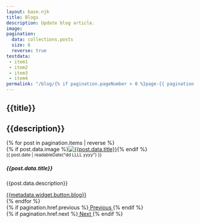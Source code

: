 ```yaml
---
layout: base.njk
title: Blogs
description: Update blog article.
image: 
pagination:
  data: collections.posts
  size: 6
  reverse: true
testdata:
 - item1
 - item2
 - item3
 - item4
permalink: "/blog/{% if pagination.pageNumber > 0 %}page-{{ pagination.pageNumber + 1 }}/{% endif %}index.html"
---
```

<section class="container py-5" id="blog">
<div class="col-md-12 p-3">
<h1 class="section-title mt-5">{{title}}</h1>
<h2>{{description}}</h2>
</div>
<div class="row">{% for post in pagination.items | reverse %}
<div class="col-md-4">
<div class="blog-card">
{% if post.data.image %}<a href="{{post.url}}"><img src="{{post.data.image}}" alt="{{post.data.title}}" class="blog-img"></a>{% endif %}
<div class="blog-body">
<small class="blog-date"><time datetime="{{ post.date | htmlDateString }}">{{ post.date | readableDate("dd LLLL yyyy") }}</time></small>
<h5 class="blog-title mt-2">{{post.data.title}}</h5>
<p>{{post.data.description}}</p>
<a href="{{post.url}}" class="btn btn-card btn-sm text-white">{{metadata.widget.button.blog}}</a>
</div>
</div>
</div>{% endfor %}
<div class="row mt-5">
<div class="col-6">
{% if pagination.href.previous %}<a href="{{ pagination.href.previous }}" class="btn btn-card text-white p-2">
<i class="fa-solid fa-arrow-left me-3"></i> Previous
</a>{% endif %}
</div>
<div class="col-6 text-end">
{% if pagination.href.next %}<a href="{{ pagination.href.next }}" class="btn btn-card text-white p-2">
Next <i class="fa-solid fa-arrow-right ms-3"></i>
</a>{% endif %}
</div>
</div>
</div>
</section>
